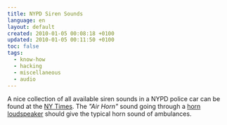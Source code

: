 ```yaml
---
title: NYPD Siren Sounds
language: en
layout: default
created: 2010-01-05 00:08:18 +0100
updated: 2010-01-05 00:11:50 +0100
toc: false
tags:
  - know-how
  - hacking
  - miscellaneous
  - audio
---
```

A nice collection of all available siren sounds in a NYPD police car can be found at the [NY Times](http://www.nytimes.com/2007/06/14/nyregion/15siren_sounds.html).
The *"Air Horn"* sound going through a [horn loudspeaker](http://en.wikipedia.org/wiki/Horn_loudspeaker) should give
the typical horn sound of ambulances.
